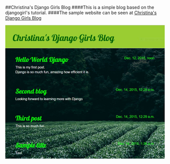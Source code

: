 ##Christina's Django Girls Blog
####This is a simple blog based on the djangogirl's tutorial.
####The sample website can be seen at [Christina's Django Girls Blog](http://christina.pythonanywhere.com/)

![christinas_djangoblog_home_page](/blog/static/image/homepage.jpg)
